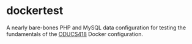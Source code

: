 # dockertest

A nearly bare-bones PHP and MySQL data configuration for testing the fundamentals of the <a href="https://github.com/machawk1/ODUCS418">ODUCS418</a> Docker configuration.
